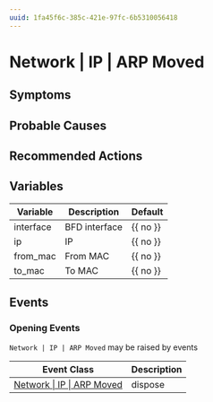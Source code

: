 ```yaml
---
uuid: 1fa45f6c-385c-421e-97fc-6b5310056418
---
```

# Network | IP | ARP Moved

## Symptoms

## Probable Causes

## Recommended Actions

## Variables

Variable | Description | Default
--- | --- | ---
interface | BFD interface | {{ no }}
ip | IP | {{ no }}
from_mac | From MAC | {{ no }}
to_mac | To MAC | {{ no }}

## Events

### Opening Events
`Network | IP | ARP Moved` may be raised by events

Event Class | Description
--- | ---
[Network \| IP \| ARP Moved](../../../event-classes/network/ip/arp-moved.md) | dispose
